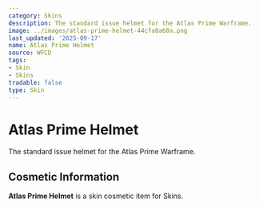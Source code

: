 ```yaml
---
category: Skins
description: The standard issue helmet for the Atlas Prime Warframe.
image: ../images/atlas-prime-helmet-44cfa0a68a.png
last_updated: '2025-09-17'
name: Atlas Prime Helmet
source: WFCD
tags:
- Skin
- Skins
tradable: false
type: Skin
---
```


# Atlas Prime Helmet

The standard issue helmet for the Atlas Prime Warframe.

## Cosmetic Information

**Atlas Prime Helmet** is a skin cosmetic item for Skins.

